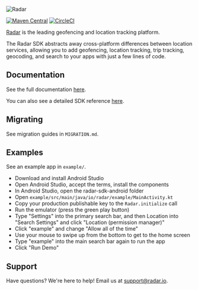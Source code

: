 ![Radar](https://raw.githubusercontent.com/radarlabs/radar-sdk-android/master/logo.png?v=3)

[![Maven Central](https://shields.io/maven-central/v/io.radar/sdk)](https://search.maven.org/artifact/io.radar/sdk)
[![CircleCI](https://circleci.com/gh/radarlabs/radar-sdk-android/tree/master.svg?style=shield)](https://app.circleci.com/pipelines/github/radarlabs/radar-sdk-android?branch=master)

[Radar](https://radar.io) is the leading geofencing and location tracking platform.

The Radar SDK abstracts away cross-platform differences between location services, allowing you to add geofencing, location tracking, trip tracking, geocoding, and search to your apps with just a few lines of code.

## Documentation

See the full documentation [here](https://radar.io/documentation).

You can also see a detailed SDK reference [here](https://radarlabs.github.io/radar-sdk-android/).

## Migrating

See migration guides in `MIGRATION.md`.

## Examples

See an example app in `example/`.

* Download and install Android Studio
* Open Android Studio, accept the terms, install the components
* In Android Studio, open the radar-sdk-android folder
* Open `example/src/main/java/io/radar/example/MainActivity.kt`
* Copy your production publishable key to the `Radar.initialize` call
* Run the emulator (press the green play button)
* Type "Settings" into the primary search bar, and then Location into "Search Settings" and click "Location (permission manager)"
* Click "example" and change "Allow all of the time"
* Use your mouse to swipe up from the bottom to get to the home screen
* Type "example" into the main search bar again to run the app
* Click "Run Demo"

## Support

Have questions? We're here to help! Email us at [support@radar.io](mailto:support@radar.io).
